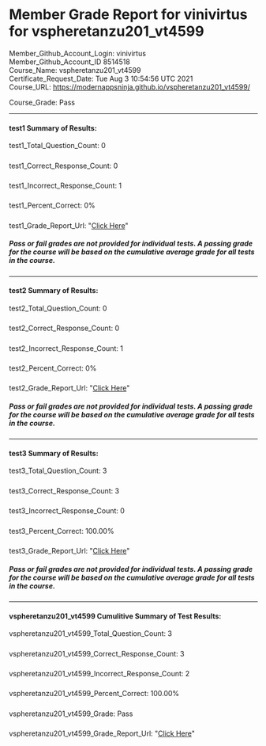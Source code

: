 # Member Grade Report for vinivirtus for vspheretanzu201_vt4599  
   
Member_Github_Account_Login: vinivirtus  
Member_Github_Account_ID 8514518  
Course_Name: vspheretanzu201_vt4599  
Certificate_Request_Date: Tue Aug  3 10:54:56 UTC 2021  
Course_URL: https://modernappsninja.github.io/vspheretanzu201_vt4599/  
   
Course_Grade: Pass
   
---  
#### test1 Summary of Results:  
test1_Total_Question_Count: 0
#####  
test1_Correct_Response_Count: 0
#####  
test1_Incorrect_Response_Count: 1
#####  
test1_Percent_Correct: 0%
#####  
test1_Grade_Report_Url: "[Click Here](https://github.com/modernappsninjas/vinivirtus/blob/main/static/userdata/courses/vspheretanzu201_vt4599/grade_report.pr367.test1.md)"
##### Pass or fail grades are not provided for individual tests. A passing grade for the course will be based on the cumulative average grade for all tests in the course.  
#####  
---  
#### test2 Summary of Results:  
test2_Total_Question_Count: 0
#####  
test2_Correct_Response_Count: 0
#####  
test2_Incorrect_Response_Count: 1
#####  
test2_Percent_Correct: 0%
#####  
test2_Grade_Report_Url: "[Click Here](https://github.com/modernappsninjas/vinivirtus/blob/main/static/userdata/courses/vspheretanzu201_vt4599/grade_report.pr368.test2.md)"
##### Pass or fail grades are not provided for individual tests. A passing grade for the course will be based on the cumulative average grade for all tests in the course.  
#####  
---  
#### test3 Summary of Results:  
test3_Total_Question_Count: 3
#####  
test3_Correct_Response_Count: 3
#####  
test3_Incorrect_Response_Count: 0
#####  
test3_Percent_Correct: 100.00%
#####  
test3_Grade_Report_Url: "[Click Here](https://github.com/modernappsninjas/vinivirtus/blob/main/static/userdata/courses/vspheretanzu201_vt4599/grade_report.pr369.test3.md)"
##### Pass or fail grades are not provided for individual tests. A passing grade for the course will be based on the cumulative average grade for all tests in the course.  
#####  
---  
#### vspheretanzu201_vt4599 Cumulitive Summary of Test Results:  
vspheretanzu201_vt4599_Total_Question_Count: 3  
#####  
vspheretanzu201_vt4599_Correct_Response_Count: 3  
#####  
vspheretanzu201_vt4599_Incorrect_Response_Count: 2 
#####  
vspheretanzu201_vt4599_Percent_Correct: 100.00%  
#####  
vspheretanzu201_vt4599_Grade: Pass  
#####  
vspheretanzu201_vt4599_Grade_Report_Url: "[Click Here](https://github.com/modernappsninjas/vinivirtus/blob/main/static/userdata/courses/vspheretanzu201_vt4599/grade_report.pr370.vspheretanzu201_vt4599.md)"
#####  
